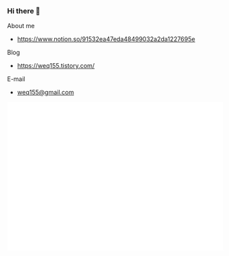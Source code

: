 ### Hi there 👋

About me
  - https://www.notion.so/91532ea47eda48499032a2da1227695e
 
Blog
  - https://weq155.tistory.com/
  
E-mail
  - weq155@gmail.com

![Metrics](/github-metrics.svg)
